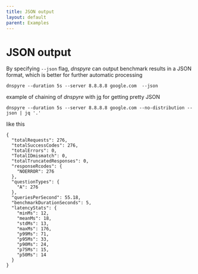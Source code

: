 ```yaml
---
title: JSON output
layout: default
parent: Examples
---
```


# JSON output
By specifying `--json` flag, *dnspyre* can output benchmark results in a JSON format, which is better for further automatic processing

```
dnspyre --duration 5s --server 8.8.8.8 google.com  --json
```

example of chaining of *dnspyre* with [jq](https://stedolan.github.io/jq/) for getting pretty JSON

```
dnspyre --duration 5s --server 8.8.8.8 google.com --no-distribution --json | jq '.'
```

like this

```
{
  "totalRequests": 276,
  "totalSuccessCodes": 276,
  "totalErrors": 0,
  "TotalIDmismatch": 0,
  "totalTruncatedResponses": 0,
  "responseRcodes": {
    "NOERROR": 276
  },
  "questionTypes": {
    "A": 276
  },
  "queriesPerSecond": 55.18,
  "benchmarkDurationSeconds": 5,
  "latencyStats": {
    "minMs": 12,
    "meanMs": 18,
    "stdMs": 13,
    "maxMs": 176,
    "p99Ms": 71,
    "p95Ms": 33,
    "p90Ms": 24,
    "p75Ms": 15,
    "p50Ms": 14
  }
}
```
